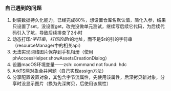 ### 自己遇到的问题

1. 封装数据持久化能力，已经完成80%，想设置仓库名默认值，简化入参，结果只设置了set，没设置get，改完没做单元测试，继续写后续它代码，为后续代码引入了坑，导致后续排查了2小时
2. 动态打印$r字符串，打印的是$r的地址，而不是$r的引的字符串（resourceManager中的相关api）
3. 无法实现网络图片保存到手机相册（使用phAccessHelper.showAssetsCreationDialog）
4. 设置macOS环境变量——zsh: command not found: hdc
5. ArkTS两对象合并问题（自己实现assign方法）
6. 分享配置设置对象，其包含字节流属性，先使用该属性，后深拷贝新对象，分享时没显示图片（换为先深拷贝，后使用该属性）
